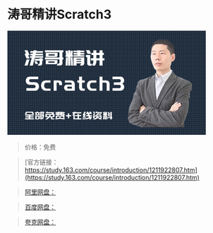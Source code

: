 # 涛哥精讲Scratch3

![img](../../../assets/study163/free/eec24c02e77346e7ba39d0643b986b4c.jpg)

> 价格：免费

> [官方链接：https://study.163.com/course/introduction/1211922807.htm](https://study.163.com/course/introduction/1211922807.htm)

> [阿里网盘：]()

> [百度网盘：]()

> [夸克网盘：]()
